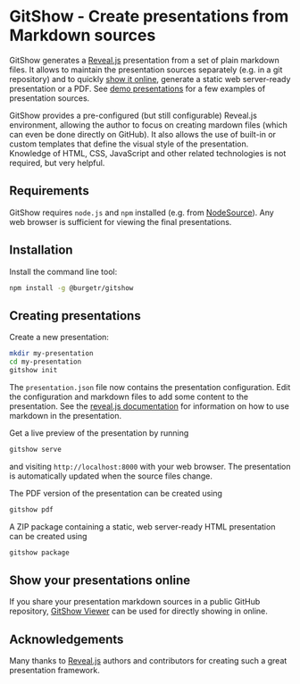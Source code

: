 # GitShow - Create presentations from Markdown sources

GitShow generates a [Reveal.js](https://revealjs.com) presentation from a set of plain markdown files. It allows to maintain the presentation sources separately (e.g. in a git repository) and to quickly [show it online](https://github.com/gitshow-js/gitshow-view#readme), generate a static web server-ready presentation or a PDF. See [demo presentations](https://github.com/gitshow-js/demos) for a few examples of presentation sources.

GitShow provides a pre-configured (but still configurable) Reveal.js environment, allowing the author to focus on creating mardown files (which can even be done directly on GitHub). It also allows the use of built-in or custom templates that define the visual style of the presentation. Knowledge of HTML, CSS, JavaScript and other related technologies is not required, but very helpful.

## Requirements

GitShow requires `node.js` and `npm` installed (e.g. from [NodeSource](https://github.com/nodesource/distributions)). Any web browser is sufficient for viewing the final presentations.

## Installation

Install the command line tool:

```bash
npm install -g @burgetr/gitshow
```

## Creating presentations

Create a new presentation:

```bash
mkdir my-presentation
cd my-presentation
gitshow init
```

The `presentation.json` file now contains the presentation configuration. Edit the configuration and markdown files to add some content to the presentation. See the [reveal.js documentation](https://revealjs.com/markdown/) for information on how to use markdown in the presentation.

Get a live preview of the presentation by running

```bash
gitshow serve
```

and visiting `http://localhost:8000` with your web browser. The presentation is automatically updated when the source files change.

The PDF version of the presentation can be created using

```bash
gitshow pdf
```

A ZIP package containing a static, web server-ready HTML presentation can be created using

```bash
gitshow package
```

## Show your presentations online

If you share your presentation markdown sources in a public GitHub repository, [GitShow Viewer](https://github.com/gitshow-js/gitshow-view#readme) can be used for directly showing in online.

## Acknowledgements

Many thanks to [Reveal.js](https://revealjs.com/) authors and contributors for creating such a great presentation framework.
